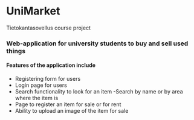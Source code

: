 # UniMarket 
Tietokantasovellus course project 
### Web-application for university students to buy and sell used things 

#### Features of the application include 
+ Registering form for users 
+ Login page for users 
+ Search functionality to look for an item 
	-Search by name or by area where the item is 
+ Page to register an item for sale or for rent
+ Ability to upload an image of the item for sale


